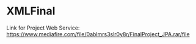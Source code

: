 # XMLFinal
Link for Project Web Service:
https://www.mediafire.com/file/0ablmrs3slr0y8r/FinalProject_JPA.rar/file